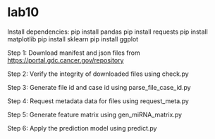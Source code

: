 # lab10
Install dependencies:
pip install pandas
pip install requests
pip install matplotlib
pip install sklearn
pip install ggplot

Step 1:
Download manifest and json files from https://portal.gdc.cancer.gov/repository

Step 2:
Verify the integrity of downloaded files using check.py

Step 3:
Generate file id and case id using parse_file_case_id.py

Step 4:
Request metadata data for files using request_meta.py

Step 5:
Generate feature matrix using gen_miRNA_matrix.py

Step 6:
Apply the prediction model using predict.py


